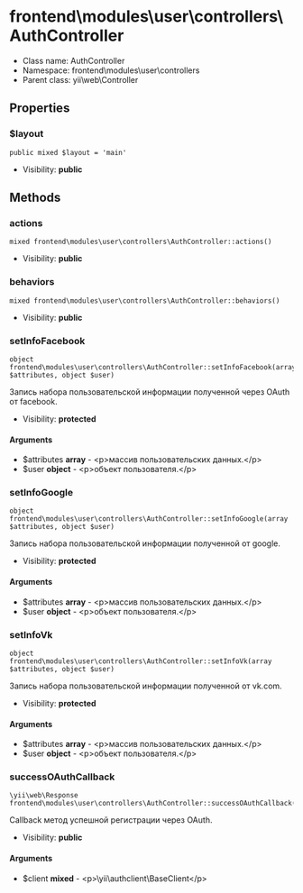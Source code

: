 frontend\modules\user\controllers\AuthController
===============






* Class name: AuthController
* Namespace: frontend\modules\user\controllers
* Parent class: yii\web\Controller





Properties
----------


### $layout

    public mixed $layout = 'main'





* Visibility: **public**


Methods
-------


### actions

    mixed frontend\modules\user\controllers\AuthController::actions()





* Visibility: **public**




### behaviors

    mixed frontend\modules\user\controllers\AuthController::behaviors()





* Visibility: **public**




### setInfoFacebook

    object frontend\modules\user\controllers\AuthController::setInfoFacebook(array $attributes, object $user)

Запись набора пользовательской информации полученной через OAuth от facebook.



* Visibility: **protected**


#### Arguments
* $attributes **array** - &lt;p&gt;массив пользовательских данных.&lt;/p&gt;
* $user **object** - &lt;p&gt;объект пользователя.&lt;/p&gt;



### setInfoGoogle

    object frontend\modules\user\controllers\AuthController::setInfoGoogle(array $attributes, object $user)

Запись набора пользовательской информации полученной от google.



* Visibility: **protected**


#### Arguments
* $attributes **array** - &lt;p&gt;массив пользовательских данных.&lt;/p&gt;
* $user **object** - &lt;p&gt;объект пользователя.&lt;/p&gt;



### setInfoVk

    object frontend\modules\user\controllers\AuthController::setInfoVk(array $attributes, object $user)

Запись набора пользовательской информации полученной от vk.com.



* Visibility: **protected**


#### Arguments
* $attributes **array** - &lt;p&gt;массив пользовательских данных.&lt;/p&gt;
* $user **object** - &lt;p&gt;объект пользователя.&lt;/p&gt;



### successOAuthCallback

    \yii\web\Response frontend\modules\user\controllers\AuthController::successOAuthCallback($client)

Callback метод успешной регистрации через OAuth.



* Visibility: **public**


#### Arguments
* $client **mixed** - &lt;p&gt;\yii\authclient\BaseClient&lt;/p&gt;

